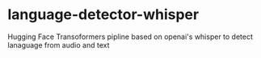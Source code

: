 # language-detector-whisper
Hugging Face Transoformers pipline based on openai's whisper to detect lanaguage from audio and text

